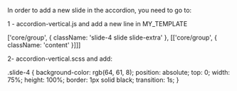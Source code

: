 In order to add a new slide in the accordion, you need to go to:

1 - accordion-vertical.js and add a new line in MY_TEMPLATE

['core/group', { className: 'slide-4 slide slide-extra' }, [['core/group', { className: 'content' }]]]

2- accordion-vertical.scss and add:

.slide-4 {
    background-color: rgb(64, 61, 8);
    position: absolute;
    top: 0;
    width: 75%;
    height: 100%;
    border: 1px solid black;
    transition: 1s;
}
